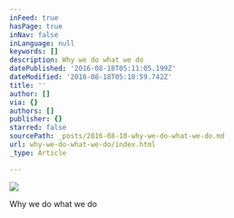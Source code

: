 ```yaml
---
inFeed: true
hasPage: true
inNav: false
inLanguage: null
keywords: []
description: Why we do what we do
datePublished: '2016-08-18T05:11:05.199Z'
dateModified: '2016-08-18T05:10:59.742Z'
title: ''
author: []
via: {}
authors: []
publisher: {}
starred: false
sourcePath: _posts/2016-08-18-why-we-do-what-we-do.md
url: why-we-do-what-we-do/index.html
_type: Article

---
```

![](https://the-grid-user-content.s3-us-west-2.amazonaws.com/7eb38f6a-b679-46ba-8590-be89cd9b3197.jpg)

Why we do what we do